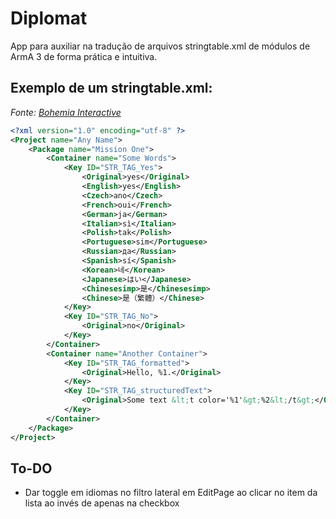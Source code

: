 # Diplomat

App para auxiliar na tradução de arquivos stringtable.xml de módulos de ArmA 3 de forma prática e intuitiva.


## Exemplo de um stringtable.xml:
*Fonte: [Bohemia Interactive](https://community.bistudio.com/wiki/Stringtable.xml)*
```xml
<?xml version="1.0" encoding="utf-8" ?>
<Project name="Any Name">
	<Package name="Mission One">
		<Container name="Some Words">
			<Key ID="STR_TAG_Yes">
				<Original>yes</Original>
				<English>yes</English>
				<Czech>ano</Czech>
				<French>oui</French>
				<German>ja</German>
				<Italian>sì</Italian>
				<Polish>tak</Polish>
				<Portuguese>sim</Portuguese>
				<Russian>да</Russian>
				<Spanish>sí</Spanish>
				<Korean>네</Korean>
				<Japanese>はい</Japanese>
				<Chinesesimp>是</Chinesesimp>
				<Chinese>是（繁體）</Chinese>
			</Key>
			<Key ID="STR_TAG_No">
				<Original>no</Original>
			</Key>
		</Container>
		<Container name="Another Container">
			<Key ID="STR_TAG_formatted">
				<Original>Hello, %1.</Original>
			</Key>
			<Key ID="STR_TAG_structuredText">
				<Original>Some text &lt;t color='%1'&gt;%2&lt;/t&gt;</Original>
			</Key>
		</Container>
	</Package>
</Project>
```

## To-DO
- Dar toggle em idiomas no filtro lateral em EditPage ao clicar no item da lista ao invés de apenas na checkbox